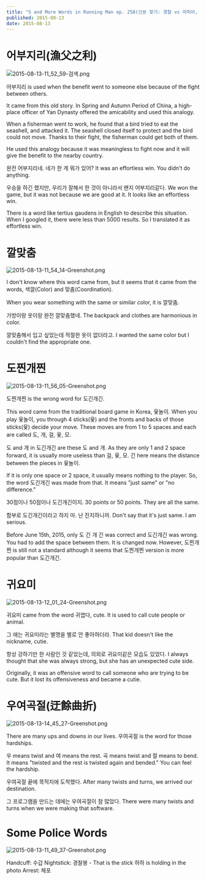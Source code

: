 ```yaml
---
title: "5 and More Words in Running Man ep. 258(신분 찾기: 경찰 vs 마피아, Finding Identity: Police vs. Mafia) - Learn Korean with Running Man"
published: 2015-08-13
date: 2015-08-13
---
```


#  어부지리(漁父之利)

![2015-08-13-11_52_59-검색.png ](/images/2015-08-13-11_52_59-검색.png )

어부지리 is used when the benefit went to someone else because of the fight between others.

It came from this old story. In Spring and Autumn Period of China, a high-place officer of Yan Dynasty offered the amicability and used this analogy.

When a fisherman went to work, he found that a bird tried to eat the seashell, and attacked it. The seashell closed itself to protect and the bird could not move. Thanks to their fight, the fisherman could get both of them.

He used this analogy because it was meaningless to fight now and it will give the benefit to the nearby country.

완전 어부지리네. 네가 한 게 뭐가 있어?
It was an effortless win. You didn’t do anything.

우승을 하긴 했지만, 우리가 잘해서 한 것이 아니라서 왠지 어부지리같다.
We won the game, but it was not because we are good at it. It looks like an effortless win.

There is a word like tertius gaudens in English to describe this situation. When I googled it, there were less than 5000 results. So I translated it as effortless win.

#  깔맞춤

![2015-08-13-11_54_14-Greenshot.png ](/images/2015-08-13-11_54_14-Greenshot.png )

I don't know where this word came from, but it seems that it came from the words, 색깔(Color) and 맞춤(Coordination).

When you wear something with the same or similar color, it is 깔맞춤.

가방이랑 옷이랑 완전 깔맞춤했네.
The backpack and clothes are harmonious in color.

깔맞춤해서 입고 싶었는데 적절한 옷이 없더라고.
I wanted the same color but I couldn't find the appropriate one.

#  도찐개찐

![2015-08-13-11_56_05-Greenshot.png ](/images/2015-08-13-11_56_05-Greenshot.png )

도찐개찐 is the wrong word for 도긴개긴.

This word came from the traditional board game in Korea, 윷놀이. When you play 윷놀이, you through 4 sticks(윷) and the fronts and backs of those sticks(윷) decide your move. These moves are from 1 to 5 spaces and each are called 도, 개, 걸, 윷, 모.

도 and 개 in 도긴개긴 are these 도 and 개. As they are only 1 and 2 space forward, it is usually more useless than 걸, 윷, 모. 긴 here means the distance between the pieces in 윷놀이.

If it is only one space or 2 space, it usually means nothing to the player. So, the word 도긴개긴 was made from that. It means "just same" or "no difference."

30점이나 50점이나 도긴개긴이지.
30 points or 50 points. They are all the same.

함부로 도긴개긴이라고 하지 마. 난 진지하니까.
Don't say that it's just same. I am serious.

Before June 15th, 2015, only 도 긴 개 긴 was correct and 도긴개긴 was wrong. You had to add the space between them. It is changed now. However, 도찐개찐 is still not a standard although it seems that 도찐개찐 version is more popular than 도긴개긴.

#  귀요미

![2015-08-13-12_01_24-Greenshot.png ](/images/2015-08-13-12_01_24-Greenshot.png )

귀요미 came from the word 귀엽다, cute. It is used to call cute people or animal.

그 애는 귀요미라는 별명을 별로 안 좋아하더라.
That kid doesn't like the nickname, cutie.

항상 강하기만 한 사람인 것 같았는데, 의외로 귀요미같은 모습도 있었다.
I always thought that she was always strong, but she has an unexpected cute side.

Originally, it was an offensive word to call someone who are trying to be cute. But it lost its offensiveness and became a cutie.

#  우여곡절(迂餘曲折)

![2015-08-13-14_45_27-Greenshot.png ](/images/2015-08-13-14_45_27-Greenshot.png )

There are many ups and downs in our lives. 우여곡절 is the word for those hardships.

우 means twist and 여 means the rest. 곡 means twist and 절 means to bend. It means "twisted and the rest is twisted again and bended." You can feel the hardship.

우여곡절 끝에 목적지에 도착했다.
After many twists and turns, we arrived our destination.

그 프로그램을 만드는 데에는 우여곡절이 참 많았다.
There were many twists and turns when we were making that software.

#  Some Police Words

![2015-08-13-11_49_37-Greenshot.png ](/images/2015-08-13-11_49_37-Greenshot.png )

Handcuff: 수갑
Nightstick: 경찰봉 - That is the stick 하하 is holding in the photo
Arrest: 체포